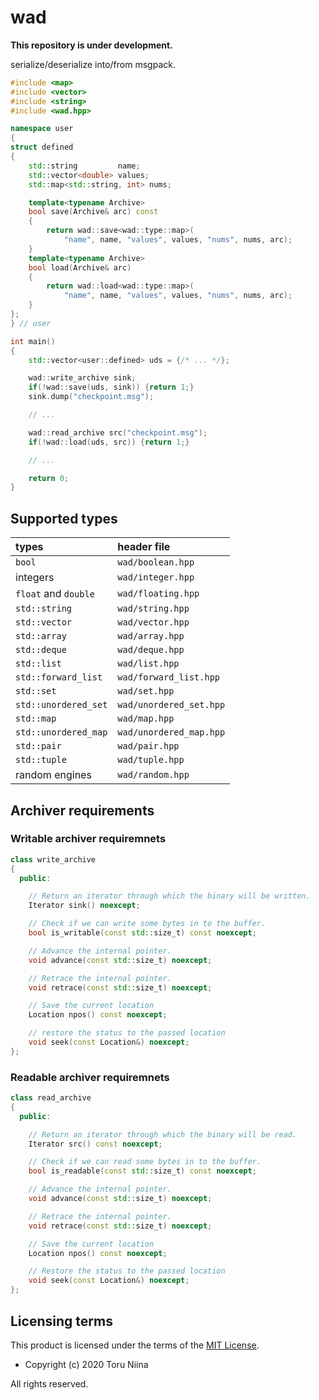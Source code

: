 # wad

**This repository is under development.**

serialize/deserialize into/from msgpack.

```cpp
#include <map>
#include <vector>
#include <string>
#include <wad.hpp>

namespace user
{
struct defined
{
    std::string         name;
    std::vector<double> values;
    std::map<std::string, int> nums;

    template<typename Archive>
    bool save(Archive& arc) const
    {
        return wad::save<wad::type::map>(
            "name", name, "values", values, "nums", nums, arc);
    }
    template<typename Archive>
    bool load(Archive& arc)
    {
        return wad::load<wad::type::map>(
            "name", name, "values", values, "nums", nums, arc);
    }
};
} // user

int main()
{
    std::vector<user::defined> uds = {/* ... */};

    wad::write_archive sink;
    if(!wad::save(uds, sink)) {return 1;}
    sink.dump("checkpoint.msg");

    // ...

    wad::read_archive src("checkpoint.msg");
    if(!wad::load(uds, src)) {return 1;}

    // ...

    return 0;
}
```

## Supported types

| types                | header file             |
|:---------------------|:------------------------|
| `bool`               | `wad/boolean.hpp`       |
| integers             | `wad/integer.hpp`       |
| `float` and `double` | `wad/floating.hpp`      |
| `std::string`        | `wad/string.hpp`        |
| `std::vector`        | `wad/vector.hpp`        |
| `std::array`         | `wad/array.hpp`         |
| `std::deque`         | `wad/deque.hpp`         |
| `std::list`          | `wad/list.hpp`          |
| `std::forward_list`  | `wad/forward_list.hpp`  |
| `std::set`           | `wad/set.hpp`           |
| `std::unordered_set` | `wad/unordered_set.hpp` |
| `std::map`           | `wad/map.hpp`           |
| `std::unordered_map` | `wad/unordered_map.hpp` |
| `std::pair`          | `wad/pair.hpp`          |
| `std::tuple`         | `wad/tuple.hpp`         |
| random engines       | `wad/random.hpp`        |

## Archiver requirements

### Writable archiver requiremnets

```cpp
class write_archive
{
  public:

    // Return an iterator through which the binary will be written.
    Iterator sink() noexcept;

    // Check if we can write some bytes in to the buffer.
    bool is_writable(const std::size_t) const noexcept;

    // Advance the internal pointer.
    void advance(const std::size_t) noexcept;

    // Retrace the internal pointer.
    void retrace(const std::size_t) noexcept;

    // Save the current location
    Location npos() const noexcept;

    // restore the status to the passed location
    void seek(const Location&) noexcept;
};
```

### Readable archiver requiremnets

```cpp
class read_archive
{
  public:

    // Return an iterator through which the binary will be read.
    Iterator src() const noexcept;

    // Check if we can read some bytes in to the buffer.
    bool is_readable(const std::size_t) const noexcept;

    // Advance the internal pointer.
    void advance(const std::size_t) noexcept;

    // Retrace the internal pointer.
    void retrace(const std::size_t) noexcept;

    // Save the current location
    Location npos() const noexcept;

    // Restore the status to the passed location
    void seek(const Location&) noexcept;
};
```

## Licensing terms

This product is licensed under the terms of the [MIT License](LICENSE).

- Copyright (c) 2020 Toru Niina

All rights reserved.
